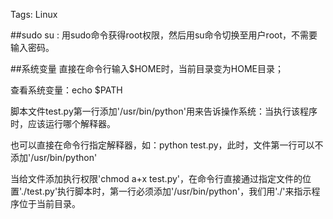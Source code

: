 Tags: Linux

##sudo su :
用sudo命令获得root权限，然后用su命令切换至用户root，不需要输入密码。

##系统变量
直接在命令行输入$HOME时，当前目录变为HOME目录；

查看系统变量：echo $PATH

脚本文件test.py第一行添加'/usr/bin/python'用来告诉操作系统：当执行该程序时，应该运行哪个解释器。

也可以直接在命令行指定解释器，如：python test.py，此时，文件第一行可以不添加'/usr/bin/python'

当给文件添加执行权限'chmod a+x test.py'，在命令行直接通过指定文件的位置'./test.py'执行脚本时，第一行必须添加'/usr/bin/python'，我们用'./'来指示程序位于当前目录。


